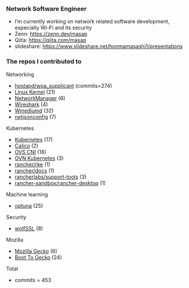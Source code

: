 ### Network Software Engineer
- I’m currently working on network related software development, especially Wi-Fi and its security
- Zenn: https://zenn.dev/masap
- Qiita: https://qiita.com/masap
- slideshare: https://www.slideshare.net/honmamasashi1/presentations

### The repos I contributed to
Networking
- [hostapd/wpa_supplicant](https://w1.fi/cgit/hostap/log/?qt=author&q=Masashi+Honma) (commits=274)
- [Linux Kernel](https://git.kernel.org/pub/scm/linux/kernel/git/stable/linux.git/log/?qt=author&q=Masashi+Honma) (21)
- [NetworkManager](https://github.com/NetworkManager/NetworkManager/commits?author=masap) (6)
- [Wireshark](https://github.com/wireshark/wireshark/commits?author=masap) (4)
- [Wmediumd](https://github.com/bcopeland/wmediumd/commits?author=masap) (32)
- [netjsonconfig](https://github.com/masap/netjsonconfig/commits?author=masap) (7)

Kubernetes
- [Kubernetes](https://github.com/kubernetes/kubernetes/commits?author=masap) (17)
- [Calico](https://github.com/projectcalico/calico/commits?author=masap) (2)
- [OVS CNI](https://github.com/k8snetworkplumbingwg/ovs-cni/commits?author=masap) (18)
- [OVN Kubernetes](https://github.com/ovn-org/ovn-kubernetes/commits?author=masap) (3)
- [rancher/rke](https://github.com/rancher/rke/commits?author=masap) (1)
- [rancher/docs](https://github.com/masap/docs/commits?author=masap) (1)
- [rancherlabs/support-tools](https://github.com/rancherlabs/support-tools/commits?author=masap) (3)
- [rancher-sandbox/rancher-desktop](https://github.com/masap/rancher-desktop/commits?author=masap) (1)

Machine learning
- [optuna](https://github.com/optuna/optuna/commits?author=masap) (25)

Security
- [wolfSSL](https://github.com/masap/wolfssl/commits?author=masap) (8)

Mozilla
- [Mozilla Gecko](https://github.com/mozilla/gecko-dev/commits?author=masap) (6)
- [Boot To Gecko](https://github.com/mozilla-b2g/gaia/commits?author=masap) (24)

Total
- commits = 453

